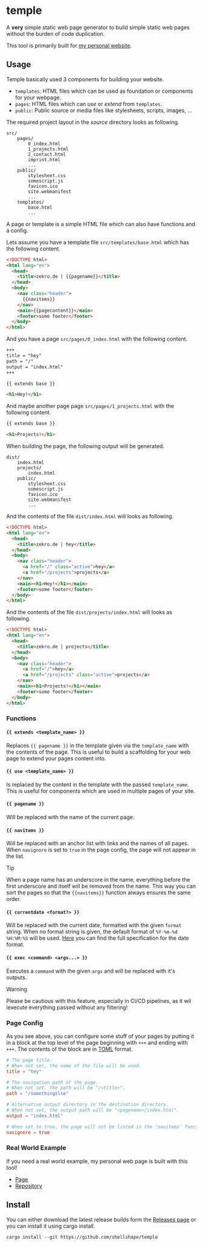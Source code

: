 # temple

A **very** simple static web page generator to build simple static web pages without the burden of code duplication.

This tool is primarily built for [my personal website](https://github.com/zekroTJA/new.zekro.de).

## Usage

Temple basically used 3 components for building your website.
- `templates`: HTML files which can be used as foundation or components for your webpage.
- `pages`: HTML files which can *use* or *extend* from `templates`.
- `public`: Public source or media files like stylesheets, scripts, images, ...

The required project layout in the *source* directory looks as following.
```
src/
    pages/
        0_index.html
        1_projects.html
        2_contact.html
        imprint.html
        ...
    public/
        stylesheet.css
        somescript.js
        favicon.ico
        site.webmanifest
        ...
    templates/
        base.html
        ...
```

A page or template is a simple HTML file which can also have functions and a config.

Lets assume you have a template file `src/templates/base.html` which has the following content.
```html
<!DOCTYPE html>
<html lang="en">
  <head>
    <title>zekro.de | {{pagename}}</title>
  </head>
  <body>
    <nav class="header">
      {{navitems}}
    </nav>
    <main>{{pagecontent}}</main>
    <footer>some footer</footer>
  </body>
</html>
```

And you have a page `src/pages/0_index.html` with the following content.
```html
+++
title = "hey"
path = "/"
output = "index.html"
+++

{{ extends base }}

<h1>Hey!</h1>
```

And maybe another page page `src/pages/1_projects.html` with the following content.
```html
{{ extends base }}

<h1>Projects!</h1>
```

When building the page, the following output will be generated.
```
dist/
    index.html
    projects/
        index.html
    public/
        stylesheet.css
        somescript.js
        favicon.ico
        site.webmanifest
        ...
```

And the contents of the file `dist/index.html` will looks as following.
```html
<!DOCTYPE html>
<html lang="en">
  <head>
    <title>zekro.de | hey</title>
  </head>
  <body>
    <nav class="header">
      <a href="/" class="active">hey</a>
      <a href="/projects">projects</a>
    </nav>
    <main><h1>Hey!</h1></main>
    <footer>some footer</footer>
  </body>
</html>
```

And the contents of the file `dist/projects/index.html` will looks as following.
```html
<!DOCTYPE html>
<html lang="en">
  <head>
    <title>zekro.de | projects</title>
  </head>
  <body>
    <nav class="header">
      <a href="/">hey</a>
      <a href="/projects" class="active">projects</a>
    </nav>
    <main><h1>Projects!</h1></main>
    <footer>some footer</footer>
  </body>
</html>
```

### Functions

#### `{{ extends <template_name> }}`

Replaces `{{ pagename }}` in the template given via the `template_name` with the contents of the page. This is useful to build a scaffolding for your web page to extend your pages content into.

#### `{{ use <template_name> }}`

Is replaced by the content in the template with the passed `template_name`. This is useful for components which are used in multiple pages of your site.

#### `{{ pagename }}`

Will be replaced with the name of the current page.

#### `{{ navitems }}`

Will be replaced with an anchor list with links and the names of all pages. When `navignore` is set to `true` in the page config, the page will not appear in the list.

> [!TIP]  
> When a page name has an underscore in the name, everything before the first underscore and itself will be removed from the name. This way you can sort the pages so that the `{{navitems}}` function always ensures the same order. 

#### `{{ currentdate <format?> }}`

Will be replaced with the current date, formatted with the given `format` string. When no format string is given, the default format of `%Y-%m-%d %H:%M:%S` will be used. [Here](https://docs.rs/chrono/latest/chrono/format/strftime/index.html) you can find the full specification for the date format.

#### `{{ exec <command> <args...> }}`

Executes a `command` with the given `args` and will be replaced with it's outputs.

> [!WARNING]  
> Please be cautious with this feature, especially in CI/CD pipelines, as it wil lexecute everything passed without any filtering!

### Page Config

As you see above, you can configure some stuff of your pages by putting it in a block at the top level of the page beginning with `+++` and ending with `+++`. The contents of the block are in [TOML](https://toml.io/en/) format.

```toml
# The page title.
# When not set, the name of the file will be used.
title = "hey"

# The navigation path of the page. 
# When not set, the path will be "/<title>".
path = "/somethingelse"

# Alternative output directory in the destination directory.
# When not set, the output path will be "<pagename>/index.html".
output = "index.html"

# When set to true, the page will not be listed in the 'navitems' function.
navignore = true
```

### Real World Example

If you need a real world example, my personal web page is built with this tool!

- [Page](https://zekro.de)
- [Repository](https://github.com/zekrotja/new.zekro.de)

## Install

You can either download the latest release builds form the [Releases page](https://github.com/shellshape/temple/releases) or you can install it using cargo install.
```
cargo install --git https://github.com/shellshape/temple
```